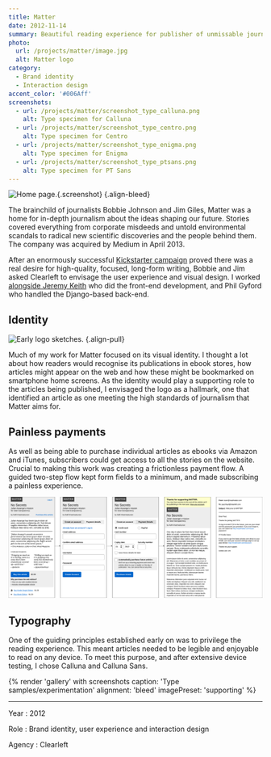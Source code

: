 ```yaml
---
title: Matter
date: 2012-11-14
summary: Beautiful reading experience for publisher of unmissable journalism.
photo:
  url: /projects/matter/image.jpg
  alt: Matter logo
category:
  - Brand identity
  - Interaction design
accent_color: '#006Aff'
screenshots:
  - url: /projects/matter/screenshot_type_calluna.png
    alt: Type specimen for Calluna
  - url: /projects/matter/screenshot_type_centro.png
    alt: Type specimen for Centro
  - url: /projects/matter/screenshot_type_enigma.png
    alt: Type specimen for Enigma
  - url: /projects/matter/screenshot_type_ptsans.png
    alt: Type specimen for PT Sans
---
```

![Home page.](screenshot_homepage.png){.screenshot}
{.align-bleed}

The brainchild of journalists Bobbie Johnson and Jim Giles, Matter was a home for in-depth journalism about the ideas shaping our future. Stories covered everything from corporate misdeeds and untold environmental scandals to radical new scientific discoveries and the people behind them. The company was acquired by Medium in April 2013.

After an enormously successful [Kickstarter campaign][1] proved there was a real desire for high-quality, focused, long-form writing, Bobbie and Jim asked Clearleft to envisage the user experience and visual design. I worked [alongside Jeremy Keith][2] who did the front-end development, and Phil Gyford who handled the Django-based back-end.

## Identity

![](logo_sketches.jpg 'Early logo sketches.')
{.align-pull}

Much of my work for Matter focused on its visual identity. I thought a lot about how readers would recognise its publications in ebook stores, how articles might appear on the web and how these might be bookmarked on smartphone home screens. As the identity would play a supporting role to the articles being published, I envisaged the logo as a hallmark, one that identified an article as one meeting the high standards of journalism that Matter aims for.

## Painless payments

As well as being able to purchase individual articles as ebooks via Amazon and iTunes, subscribers could get access to all the stories on the website. Crucial to making this work was creating a frictionless payment flow. A guided two-step flow kept form fields to a minimum, and made subscribing a painless experience.

![5 wireframes depicting the payment journey.](payment_flow.svg 'Payment flow.')

## Typography

One of the guiding principles established early on was to privilege the reading experience. This meant articles needed to be legible and enjoyable to read on any device. To meet this purpose, and after extensive device testing, I chose Calluna and Calluna Sans.

{% render 'gallery' with screenshots
  caption: 'Type samples/experimentation'
  alignment: 'bleed'
  imagePreset: 'supporting'
%}

---

Year
: 2012

Role
: Brand identity, user experience and interaction design

Agency
: Clearleft

[1]: https://www.kickstarter.com/projects/readmatter/matter
[2]: https://adactio.com/journal/5886

